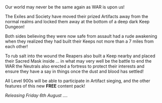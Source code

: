 ---
---
Our world may never be the same again as WAR is upon us!

The Exiles and Society have moved their prized Artifacts away from the normal realms and locked them away at the bottom of a deep dark Keep Dungeon!

Both sides believing they were now safe from assault had a rude awakening when they realized they had built their Keeps not more than a 7 miles from each other!

To rub salt into the wound the Reapers also built a Keep nearby and placed their Sacred Mask inside ... in what may very well be the battle to end the WAR the Neutrals also erected a fortress to protect their interests and ensure they have a say in things once the dust and blood has settled!

All Level 900s will be able to participate in Artifact sieging, and the other features of this new **FREE** content pack!

_Releasing Friday 6th August ...._